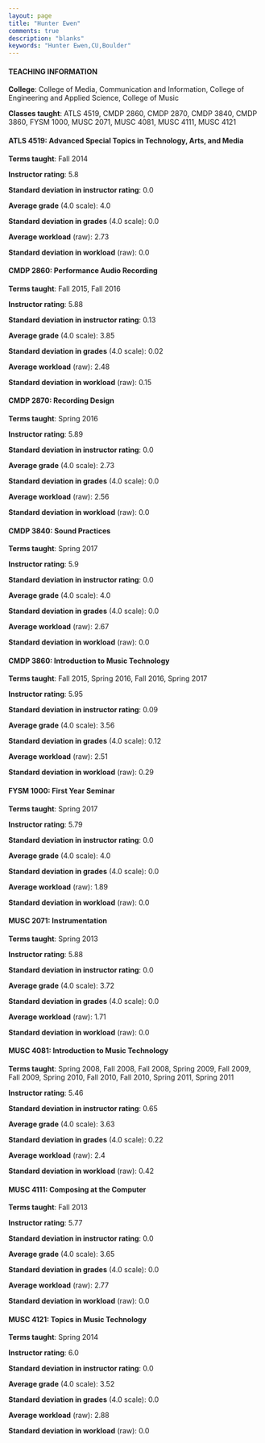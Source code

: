 ```yaml
---
layout: page
title: "Hunter Ewen" 
comments: true
description: "blanks"
keywords: "Hunter Ewen,CU,Boulder"
---
```

<head>
<script src="https://ajax.googleapis.com/ajax/libs/jquery/2.1.3/jquery.min.js"></script>
<script src="https://dl.dropboxusercontent.com/s/pc42nxpaw1ea4o9/highcharts.js?dl=0"></script>
<!-- <script src="../assets/js/highcharts.js"></script> -->
<style type="text/css">@font-face {
	font-family: "Bebas Neue";
	src: url(https://www.filehosting.org/file/details/544349/BebasNeue Regular.otf) format("opentype");
	}
	h1.Bebas { 
		font-family: "Bebas Neue", Verdana, Tahoma;
	}
</style>
</head>
	   
#### TEACHING INFORMATION

**College**: College of Media, Communication and Information, College of Engineering and Applied Science, College of Music

**Classes taught**: ATLS 4519, CMDP 2860, CMDP 2870, CMDP 3840, CMDP 3860, FYSM 1000, MUSC 2071, MUSC 4081, MUSC 4111, MUSC 4121

#### ATLS 4519: Advanced Special Topics in Technology, Arts, and Media

**Terms taught**: Fall 2014

**Instructor rating**: 5.8

**Standard deviation in instructor rating**: 0.0

**Average grade** (4.0 scale): 4.0

**Standard deviation in grades** (4.0 scale): 0.0

**Average workload** (raw): 2.73

**Standard deviation in workload** (raw): 0.0

#### CMDP 2860: Performance Audio Recording

**Terms taught**: Fall 2015, Fall 2016

**Instructor rating**: 5.88

**Standard deviation in instructor rating**: 0.13

**Average grade** (4.0 scale): 3.85

**Standard deviation in grades** (4.0 scale): 0.02

**Average workload** (raw): 2.48

**Standard deviation in workload** (raw): 0.15

#### CMDP 2870: Recording Design

**Terms taught**: Spring 2016

**Instructor rating**: 5.89

**Standard deviation in instructor rating**: 0.0

**Average grade** (4.0 scale): 2.73

**Standard deviation in grades** (4.0 scale): 0.0

**Average workload** (raw): 2.56

**Standard deviation in workload** (raw): 0.0

#### CMDP 3840: Sound  Practices

**Terms taught**: Spring 2017

**Instructor rating**: 5.9

**Standard deviation in instructor rating**: 0.0

**Average grade** (4.0 scale): 4.0

**Standard deviation in grades** (4.0 scale): 0.0

**Average workload** (raw): 2.67

**Standard deviation in workload** (raw): 0.0

#### CMDP 3860: Introduction to Music Technology

**Terms taught**: Fall 2015, Spring 2016, Fall 2016, Spring 2017

**Instructor rating**: 5.95

**Standard deviation in instructor rating**: 0.09

**Average grade** (4.0 scale): 3.56

**Standard deviation in grades** (4.0 scale): 0.12

**Average workload** (raw): 2.51

**Standard deviation in workload** (raw): 0.29

#### FYSM 1000: First Year Seminar

**Terms taught**: Spring 2017

**Instructor rating**: 5.79

**Standard deviation in instructor rating**: 0.0

**Average grade** (4.0 scale): 4.0

**Standard deviation in grades** (4.0 scale): 0.0

**Average workload** (raw): 1.89

**Standard deviation in workload** (raw): 0.0

#### MUSC 2071: Instrumentation

**Terms taught**: Spring 2013

**Instructor rating**: 5.88

**Standard deviation in instructor rating**: 0.0

**Average grade** (4.0 scale): 3.72

**Standard deviation in grades** (4.0 scale): 0.0

**Average workload** (raw): 1.71

**Standard deviation in workload** (raw): 0.0

#### MUSC 4081: Introduction to Music Technology

**Terms taught**: Spring 2008, Fall 2008, Fall 2008, Spring 2009, Fall 2009, Fall 2009, Spring 2010, Fall 2010, Fall 2010, Spring 2011, Spring 2011

**Instructor rating**: 5.46

**Standard deviation in instructor rating**: 0.65

**Average grade** (4.0 scale): 3.63

**Standard deviation in grades** (4.0 scale): 0.22

**Average workload** (raw): 2.4

**Standard deviation in workload** (raw): 0.42

#### MUSC 4111: Composing at the Computer

**Terms taught**: Fall 2013

**Instructor rating**: 5.77

**Standard deviation in instructor rating**: 0.0

**Average grade** (4.0 scale): 3.65

**Standard deviation in grades** (4.0 scale): 0.0

**Average workload** (raw): 2.77

**Standard deviation in workload** (raw): 0.0

#### MUSC 4121: Topics in Music Technology

**Terms taught**: Spring 2014

**Instructor rating**: 6.0

**Standard deviation in instructor rating**: 0.0

**Average grade** (4.0 scale): 3.52

**Standard deviation in grades** (4.0 scale): 0.0

**Average workload** (raw): 2.88

**Standard deviation in workload** (raw): 0.0

